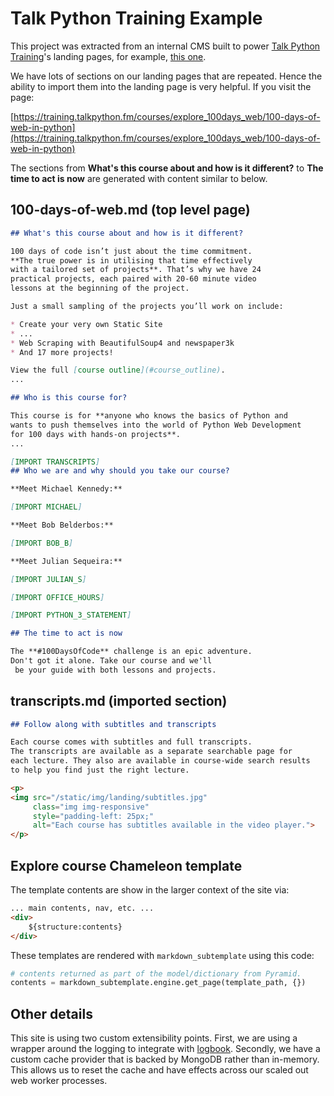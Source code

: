 # Talk Python Training Example

This project was extracted from an internal CMS built to power [Talk Python Training](https://training.talkpython.fm/)'s landing pages, for example, [this one](https://training.talkpython.fm/courses/explore_100days_web/100-days-of-web-in-python).

We have lots of sections on our landing pages that are repeated. Hence the ability to import them into the landing page is very helpful. If you visit the page:

[https://training.talkpython.fm/courses/explore_100days_web/100-days-of-web-in-python](https://training.talkpython.fm/courses/explore_100days_web/100-days-of-web-in-python)

The sections from **What's this course about and how is it different?** to **The time to act is now** are generated with content similar to below.

## 100-days-of-web.md (top level page)

```markdown
## What's this course about and how is it different?

100 days of code isn’t just about the time commitment. 
**The true power is in utilising that time effectively 
with a tailored set of projects**. That’s why we have 24 
practical projects, each paired with 20-60 minute video 
lessons at the beginning of the project.

Just a small sampling of the projects you’ll work on include:

* Create your very own Static Site
* ...
* Web Scraping with BeautifulSoup4 and newspaper3k
* And 17 more projects!

View the full [course outline](#course_outline).
...

## Who is this course for?

This course is for **anyone who knows the basics of Python and 
wants to push themselves into the world of Python Web Development 
for 100 days with hands-on projects**.
...

[IMPORT TRANSCRIPTS]
## Who we are and why should you take our course?

**Meet Michael Kennedy:**

[IMPORT MICHAEL]

**Meet Bob Belderbos:**

[IMPORT BOB_B]

**Meet Julian Sequeira:**

[IMPORT JULIAN_S]

[IMPORT OFFICE_HOURS]

[IMPORT PYTHON_3_STATEMENT]

## The time to act is now

The **#100DaysOfCode** challenge is an epic adventure. 
Don't got it alone. Take our course and we'll
 be your guide with both lessons and projects. 
```


## transcripts.md (imported section)

```markdown
## Follow along with subtitles and transcripts

Each course comes with subtitles and full transcripts.
The transcripts are available as a separate searchable page for
each lecture. They also are available in course-wide search results
to help you find just the right lecture.

<p>
<img src="/static/img/landing/subtitles.jpg"
     class="img img-responsive"
     style="padding-left: 25px;"
     alt="Each course has subtitles available in the video player.">
</p>
```

## Explore course Chameleon template

The template contents are show in the larger context of the site via:

```html
... main contents, nav, etc. ...
<div>
    ${structure:contents}
</div>
```

These templates are rendered with `markdown_subtemplate` using this code:

```python
# contents returned as part of the model/dictionary from Pyramid.
contents = markdown_subtemplate.engine.get_page(template_path, {})
```

## Other details

This site is using two custom extensibility points. First, we are using a wrapper around the logging to integrate with [logbook](https://logbook.readthedocs.io/en/stable/). Secondly, we have a custom cache provider that is backed by MongoDB rather than in-memory. This allows us to reset the cache and have effects across our scaled out web worker processes.

